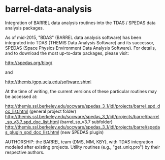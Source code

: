 # barrel-data-analysis
Integration of BARREL data analysis routines into the TDAS / SPEDAS data analysis packages.

As of mid-2015, "BDAS" (BARREL data analysis software) has been integrated into TDAS (THEMIS Data Analysis Software) and its successor, SPEDAS (Space Physics Environment Data Analysis Software).  For details, and to download the most up-to-date packages, please visit:

http://spedas.org/blog/

and

http://themis.igpp.ucla.edu/software.shtml


At the time of writing, the current versions of these particular routines may be accessed at:

http://themis.ssl.berkeley.edu/socware/spedas_3_1/idl/projects/barrel_spd_doc_list.html (general project folder)
http://themis.ssl.berkeley.edu/socware/spedas_3_1/idl/projects/barrel/barrel_sp_v3.7_spd_doc_list.html (barrel_sp_v3.7 subfolder)
http://themis.ssl.berkeley.edu/socware/spedas_3_1/idl/projects/barrel/spedas_plugin_spd_doc_list.html (new SPEDAS plugin)


AUTHORSHIP:
the BARREL team (DMS, MM, KBY), with TDAS integration modeled after existing projects. Utility routines (e.g., "get_uniq.pro") by their respective authors.

